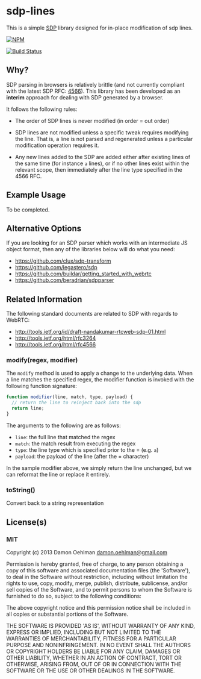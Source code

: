 # sdp-lines

This is a simple
[SDP](http://en.wikipedia.org/wiki/Session_Description_Protocol) library
designed for in-place modification of sdp lines.


[![NPM](https://nodei.co/npm/sdp-lines.png)](https://nodei.co/npm/sdp-lines/)

[![Build Status](https://travis-ci.org/DamonOehlman/sdp-lines.png?branch=master)](https://travis-ci.org/DamonOehlman/sdp-lines)

## Why?

SDP parsing in browsers is relatively brittle (and not currently compliant
with the latest SDP RFC: [4566](http://tools.ietf.org/html/rfc4566)). This
library has been developed as an __interim__ approach for dealing with SDP
generated by a browser.

It follows the following rules:

- The order of SDP lines is never modified (in order = out order)

- SDP lines are not modified unless a specific tweak requires modifying the
  line.  That is, a line is not parsed and regenerated unless a particular
  modification operation requires it.

- Any new lines added to the SDP are added either after existing lines of
  the same time (for instance `a` lines), or if no other lines exist within
  the relevant scope, then immediately after the line type specified in the
  4566 RFC.

## Example Usage

To be completed.

## Alternative Options

If you are looking for an SDP parser which works with an intermediate JS
object format, then any of the libraries below will do what you need:

- https://github.com/clux/sdp-transform
- https://github.com/legastero/sdp
- https://github.com/buildar/getting_started_with_webrtc
- https://github.com/beradrian/sdpparser

## Related Information

The following standard documents are related to SDP with regards to WebRTC:

- <http://tools.ietf.org/id/draft-nandakumar-rtcweb-sdp-01.html>
- <http://tools.ietf.org/html/rfc3264>
- <http://tools.ietf.org/html/rfc4566>

### modify(regex, modifier)

The `modify` method is used to apply a change to the underlying data. When
a line matches the specified regex, the modifier function is invoked with
the following function signature:

```js
function modifier(line, match, type, payload) {
  // return the line to reinject back into the sdp
  return line;
}
```

The arguments to the following are as follows:

- `line`:    the full line that matched the regex
- `match`:   the match result from executing the regex
- `type`:    the line type which is specified prior to the = (e.g. `a`)
- `payload`: the payload of the line (after the = character)

In the sample modifier above, we simply return the line unchanged, but
we can reformat the line or replace it entirely.

### toString()

Convert back to a string representation

## License(s)

### MIT

Copyright (c) 2013 Damon Oehlman <damon.oehlman@gmail.com>

Permission is hereby granted, free of charge, to any person obtaining
a copy of this software and associated documentation files (the
'Software'), to deal in the Software without restriction, including
without limitation the rights to use, copy, modify, merge, publish,
distribute, sublicense, and/or sell copies of the Software, and to
permit persons to whom the Software is furnished to do so, subject to
the following conditions:

The above copyright notice and this permission notice shall be
included in all copies or substantial portions of the Software.

THE SOFTWARE IS PROVIDED 'AS IS', WITHOUT WARRANTY OF ANY KIND,
EXPRESS OR IMPLIED, INCLUDING BUT NOT LIMITED TO THE WARRANTIES OF
MERCHANTABILITY, FITNESS FOR A PARTICULAR PURPOSE AND NONINFRINGEMENT.
IN NO EVENT SHALL THE AUTHORS OR COPYRIGHT HOLDERS BE LIABLE FOR ANY
CLAIM, DAMAGES OR OTHER LIABILITY, WHETHER IN AN ACTION OF CONTRACT,
TORT OR OTHERWISE, ARISING FROM, OUT OF OR IN CONNECTION WITH THE
SOFTWARE OR THE USE OR OTHER DEALINGS IN THE SOFTWARE.
